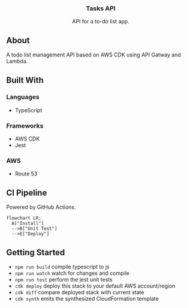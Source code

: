 <div align="center">
  <h3 align="center">Tasks API</h3>
  <p align="center">
    API for a to-do list app.
  </p>
</div>

## About

A todo list management API based on AWS CDK using API Gatway and Lambda.

## Built With

### Languages

- TypeScript

### Frameworks

- AWS CDK
- Jest

### AWS

- Route 53

## CI Pipeline

Powered by GitHub Actions.

```mermaid
flowchart LR;
  A["Install"]
  -->B["Unit Test"]
  -->E["Deploy"]
```

## Getting Started

- `npm run build` compile typescript to js
- `npm run watch` watch for changes and compile
- `npm run test` perform the jest unit tests
- `cdk deploy` deploy this stack to your default AWS account/region
- `cdk diff` compare deployed stack with current state
- `cdk synth` emits the synthesized CloudFormation template
